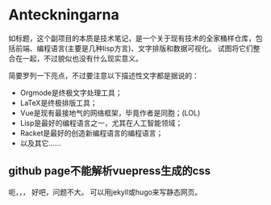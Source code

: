 # Anteckningarna
如标题，这个副项目的本质是技术笔记，是一个关于现有技术的全家桶样仓库，包括前端、编程语言(主要是几种lisp方言)、文字排版和数据可视化。
试图将它们整合在一起，不过貌似也没有什么现实意义。

简要罗列一下亮点，不过要注意以下描述性文字都是据说的：
- Orgmode是终极文字处理工具；
- LaTeX是终极排版工具；
- Vue是现有最接地气的网络框架，毕竟作者是同胞；(LOL)
- Lisp是最好的编程语言之一，尤其在人工智能领域；
- Racket是最好的创造新编程语言的编程语言；
- 以及其它......

## github page不能解析vuepress生成的css
呃，，，
好吧，问题不大。
可以用jekyll或hugo来写静态网页。

